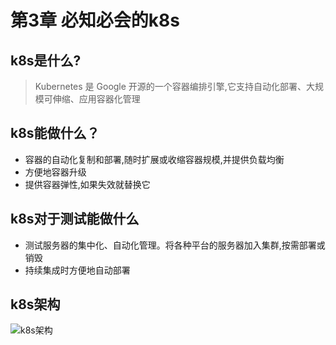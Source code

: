 # 第3章 必知必会的k8s

## k8s是什么?

 > Kubernetes 是 Google 开源的一个容器编排引擎,它支持自动化部署、大规模可伸缩、应用容器化管理

## k8s能做什么？

+ 容器的自动化复制和部署,随时扩展或收缩容器规模,并提供负载均衡
+ 方便地容器升级
+ 提供容器弹性,如果失效就替换它

## k8s对于测试能做什么

+ 测试服务器的集中化、自动化管理。将各种平台的服务器加入集群,按需部署或销毁
+ 持续集成时方便地自动部署

## k8s架构

![k8s架构](https://img4.mukewang.com/5cf379c60001509719201080.jpg)
